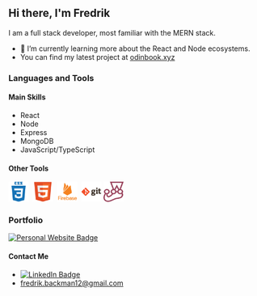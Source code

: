 ## Hi there, I'm Fredrik

I am a full stack developer, most familiar with the MERN stack.

- 🌱 I’m currently learning more about the React and Node ecosystems.
- You can find my latest project at [odinbook.xyz](https://odinbook.xyz)

### Languages and Tools

#### Main Skills

* React
* Node
* Express
* MongoDB
* JavaScript/TypeScript

#### Other Tools

  <div>
  <img src="https://github.com/devicons/devicon/blob/master/icons/css3/css3-plain-wordmark.svg"  title="CSS3" alt="CSS" width="40" height="40"/>&nbsp;
  <img src="https://github.com/devicons/devicon/blob/master/icons/html5/html5-original.svg" title="HTML5" alt="HTML" width="40" height="40"/>&nbsp;
  <img src="https://github.com/devicons/devicon/blob/master/icons/firebase/firebase-plain-wordmark.svg" title="Firebase" alt="Firebase" width="40" height="40"/>&nbsp;
  <img src="https://github.com/devicons/devicon/blob/master/icons/git/git-original-wordmark.svg" title="Git" alt="Git" width="40" height="40"/>
  <img src="https://github.com/devicons/devicon/blob/master/icons/jest/jest-plain.svg" title="Jest" alt="Jest" width="40" height="40"/>
</div>

### Portfolio

<a href="https://fredrikb12.dev">
<img src="https://img.shields.io/badge/fredrikb12.dev-27262F?style=for-the-badge&logo=appveyor" alt="Personal Website Badge"/>
</a>

#### Contact Me

* <a href="https://www.linkedin.com/in/fredrik-b%C3%A4ckman-813a8a205/">
    <img src="https://img.shields.io/badge/LinkedIn-blue?style=for-the-badge&logo=linkedin&logoColor=white" alt="LinkedIn Badge"/>
  </a>
* fredrik.backman12@gmail.com



<!---
fredrikb12/fredrikb12 is a ✨ special ✨ repository because its `README.md` (this file) appears on your GitHub profile.
You can click the Preview link to take a look at your changes.
--->
